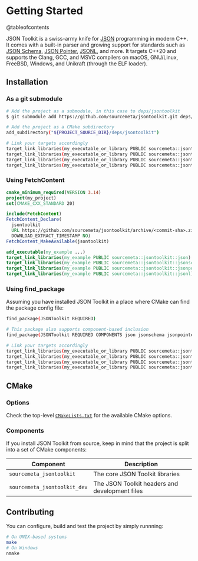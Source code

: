 Getting Started
===============

@tableofcontents

JSON Toolkit is a swiss-army knife for [JSON](https://www.json.org) programming
in modern C++. It comes with a built-in parser and growing support for
standards such as [JSON Schema](http://json-schema.org), [JSON
Pointer](https://www.rfc-editor.org/rfc/rfc6901),
[JSONL](https://jsonlines.org), and more. It targets C++20 and supports the
Clang, GCC, and MSVC compilers on macOS, GNU/Linux, FreeBSD, Windows, and
Unikraft (through the ELF loader).

Installation
------------

### As a git submodule

```sh
# Add the project as a submodule, in this case to deps/jsontoolkit
$ git submodule add https://github.com/sourcemeta/jsontoolkit.git deps/jsontoolkit

# Add the project as a CMake subdirectory
add_subdirectory("${PROJECT_SOURCE_DIR}/deps/jsontoolkit")

# Link your targets accordingly
target_link_libraries(my_executable_or_library PUBLIC sourcemeta::jsontoolkit::json)
target_link_libraries(my_executable_or_library PUBLIC sourcemeta::jsontoolkit::jsonschema)
target_link_libraries(my_executable_or_library PUBLIC sourcemeta::jsontoolkit::jsonpointer)
target_link_libraries(my_executable_or_library PUBLIC sourcemeta::jsontoolkit::jsonl)
```

### Using FetchContent

```cmake
cmake_minimum_required(VERSION 3.14)
project(my_project)
set(CMAKE_CXX_STANDARD 20)

include(FetchContent)
FetchContent_Declare(
  jsontoolkit
  URL https://github.com/sourcemeta/jsontoolkit/archive/<commit-sha>.zip
  DOWNLOAD_EXTRACT_TIMESTAMP NO)
FetchContent_MakeAvailable(jsontoolkit)

add_executable(my_example ...)
target_link_libraries(my_example PUBLIC sourcemeta::jsontoolkit::json)
target_link_libraries(my_example PUBLIC sourcemeta::jsontoolkit::jsonschema)
target_link_libraries(my_example PUBLIC sourcemeta::jsontoolkit::jsonpointer)
target_link_libraries(my_example PUBLIC sourcemeta::jsontoolkit::jsonl)
```

### Using find_package

Assuming you have installed JSON Toolkit in a place where CMake can find the
package config file:

```sh
find_package(JSONToolkit REQUIRED)

# This package also supports component-based inclusion
find_package(JSONToolkit REQUIRED COMPONENTS json jsonschema jsonpointer jsonl)

# Link your targets accordingly
target_link_libraries(my_executable_or_library PUBLIC sourcemeta::jsontoolkit::json)
target_link_libraries(my_executable_or_library PUBLIC sourcemeta::jsontoolkit::jsonschema)
target_link_libraries(my_executable_or_library PUBLIC sourcemeta::jsontoolkit::jsonpointer)
target_link_libraries(my_executable_or_library PUBLIC sourcemeta::jsontoolkit::jsonl)
```

CMake
-----

### Options

Check the top-level
[`CMakeLists.txt`](https://github.com/sourcemeta/jsontoolkit/blob/main/CMakeLists.txt)
for the available CMake options.

### Components

If you install JSON Toolkit from source, keep in mind that the project is split
into a set of CMake components:

| Component                        | Description                                    |
|----------------------------------|------------------------------------------------|
| `sourcemeta_jsontoolkit`         | The core JSON Toolkit libraries                |
| `sourcemeta_jsontoolkit_dev`     | The JSON Toolkit headers and development files |

Contributing
------------

You can configure, build and test the project by simply runnning:

```sh
# On UNIX-based systems
make
# On Windows
nmake
```
